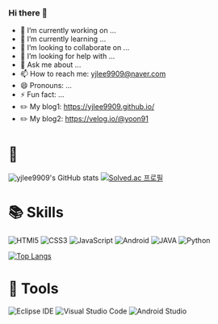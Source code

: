 ### Hi there 👋

<!--
**yjlee9909/yjlee9909** is a ✨ _special_ ✨ repository because its `README.md` (this file) appears on your GitHub profile.

Here are some ideas to get you started:

- 🔭 I’m currently working on ...
- 🌱 I’m currently learning ...
- 👯 I’m looking to collaborate on ...
- 🤔 I’m looking for help with ...
- 💬 Ask me about ...
- 📫 How to reach me: ...
- 😄 Pronouns: ...
- ⚡ Fun fact: ...
-->

- 🔭 I’m currently working on ...
- 🌱 I’m currently learning ...
- 👯 I’m looking to collaborate on ...
- 🤔 I’m looking for help with ...
- 💬 Ask me about ...
- 📫 How to reach me: yjlee9909@naver.com
- 😄 Pronouns: ...
- ⚡ Fun fact: ...
- ✏️ My blog1: https://yjlee9909.github.io/
- ✏️ My blog2: https://velog.io/@yoon91


# 📌
![yjlee9909's GitHub stats](https://github-readme-stats.vercel.app/api?username=yjlee9909&show_icons=true&theme=react) 
[![Solved.ac 프로필](http://mazassumnida.wtf/api/v2/generate_badge?boj=yoon91234)](https://solved.ac/yoon91234)

# 📚 Skills
![HTMl5](https://img.shields.io/badge/HTML-E34F26.svg?&style=for-the-badge&logo=HTML5&logoColor=white)
![CSS3](https://img.shields.io/badge/CSS3-1572B6.svg?&style=for-the-badge&logo=CSS3&logoColor=white)
![JavaScript](https://img.shields.io/badge/JavaScript-F7DF1E.svg?&style=for-the-badge&logo=JavaScript&logoColor=white)
![Android](https://img.shields.io/badge/Android-3DDC84.svg?&style=for-the-badge&logo=Android&logoColor=white)
![JAVA](https://img.shields.io/badge/Java-26689A.svg?&style=for-the-badge&logo=Java&logoColor=white)
![Python](https://img.shields.io/badge/Python-3776AB.svg?&style=for-the-badge&logo=Python&logoColor=white)



[![Top Langs](https://github-readme-stats.vercel.app/api/top-langs/?username=yjlee9909&layout=compact&theme=dracula)](https://github.com/yjlee9909/github-readme-stats)

# 🔧 Tools
![Eclipse IDE](https://img.shields.io/badge/Eclipse%20IDE-2C2255.svg?&style=for-the-badge&logo=Eclipse%20IDE&logoColor=white)
![Visual Studio Code](https://img.shields.io/badge/Visual%20Studio%20Code-007ACC.svg?&style=for-the-badge&logo=Visual%20Studio%20Code&logoColor=white)
![Android Studio](https://img.shields.io/badge/Android%20Studio-3DDC84.svg?&style=for-the-badge&logo=Android%20Studio&logoColor=white)
